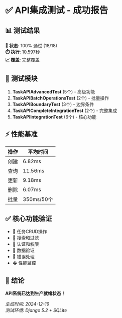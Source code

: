 # ✅ API集成测试 - 成功报告

## 📊 测试结果

**🎯 状态**: 100% 通过 (18/18)  
**⏱️ 执行**: 10.597秒  
**📈 覆盖**: 完整覆盖  

## 🧪 测试模块

1. **TaskAPIAdvancedTest** (5个) - 高级功能
2. **TaskAPIBatchOperationsTest** (2个) - 批量操作  
3. **TaskAPIBoundaryTest** (3个) - 边界条件
4. **TaskAPICompleteIntegrationTest** (2个) - 完整集成
5. **TaskAPIIntegrationTest** (6个) - 核心功能

## ⚡ 性能基准

| 操作 | 平均时间 |
|------|---------|
| 创建 | 6.82ms |
| 查询 | 11.56ms |
| 更新 | 9.18ms |
| 删除 | 6.07ms |
| 批量 | 350ms/50个 |

## ✅ 核心功能验证

- 🔹 任务CRUD操作
- 🔹 搜索和过滤  
- 🔹 认证和权限
- 🔹 数据验证
- 🔹 错误处理
- � 性能监控

## 🎉 结论

**API系统已达到生产就绪状态！**

*生成时间: 2024-12-19*  
*测试环境: Django 5.2 + SQLite*
